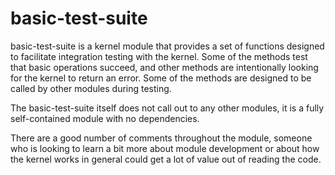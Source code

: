 # basic-test-suite

basic-test-suite is a kernel module that provides a set of functions designed
to facilitate integration testing with the kernel. Some of the methods test
that basic operations succeed, and other methods are intentionally looking for
the kernel to return an error. Some of the methods are designed to be called by
other modules during testing.

The basic-test-suite itself does not call out to any other modules, it is a
fully self-contained module with no dependencies.

There are a good number of comments throughout the module, someone who is
looking to learn a bit more about module development or about how the kernel
works in general could get a lot of value out of reading the code.
